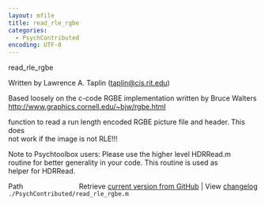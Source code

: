 ```yaml
---
layout: mfile
title: read_rle_rgbe
categories:
  - PsychContributed
encoding: UTF-8
---
```


read\_rle\_rgbe  

Written by Lawrence A. Taplin (taplin@cis.rit.edu)  

Based loosely on the c-code RGBE implementation written by Bruce Walters  
http://www.graphics.cornell.edu/~bjw/rgbe.html  

function to read a run length encoded RGBE picture file and header. This does  
not work if the image is not RLE!!!  

Note to Psychtoolbox users: Please use the higher level HDRRead.m  
routine for better generality in your code. This routine is used as  
helper for HDRRead.  



<div class="code_header" style="text-align:right;">
  <span style="float:left;">Path&nbsp;&nbsp;</span> <span class="counter">Retrieve <a href=
  "https://raw.github.com/Psychtoolbox-3/Psychtoolbox-3/beta/./PsychContributed/read_rle_rgbe.m">current version from GitHub</a> | View <a href=
  "https://github.com/Psychtoolbox-3/Psychtoolbox-3/commits/beta/./PsychContributed/read_rle_rgbe.m">changelog</a></span>
</div>
<div class="code">
  <code>./PsychContributed/read_rle_rgbe.m</code>
</div>
